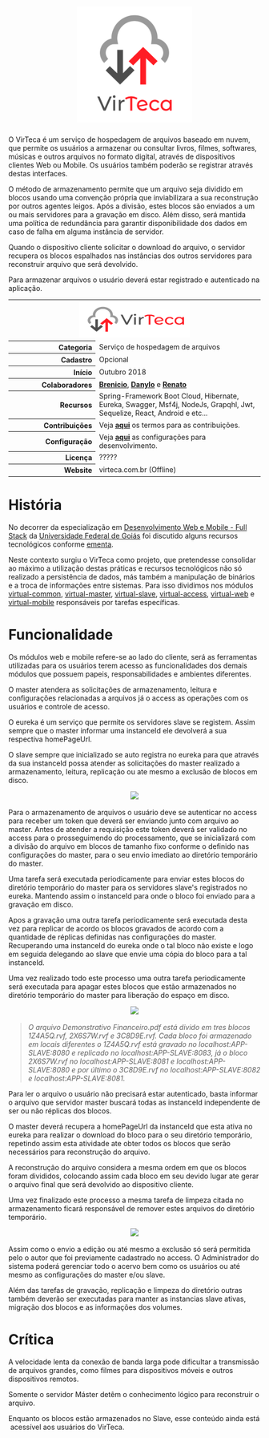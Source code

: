 <h1 align="center">
  <img src="docs/virteca-ver@3x.png" height="230">
</h1>

O VirTeca é um serviço de hospedagem de arquivos baseado em nuvem, que permite os usuários a armazenar ou consultar livros, filmes, softwares, músicas e outros arquivos no formato digital, através de dispositivos clientes Web ou Mobile. Os usuários também poderão se registrar através destas interfaces.

O método de armazenamento permite que um arquivo seja dividido em blocos usando uma convenção própria que inviabilizara a sua reconstrução por outros agentes leigos. Após a divisão, estes blocos são enviados a um ou mais servidores para a gravação em disco. Além disso, será mantida uma política de redundância para garantir disponibilidade dos dados em caso de falha em alguma instância de servidor.

Quando o dispositivo cliente solicitar o download do arquivo, o servidor recupera os blocos espalhados nas instâncias dos outros servidores para reconstruir arquivo que será devolvido.

Para armazenar arquivos o usuário deverá estar registrado e autenticado na aplicação.

<table border="0" >
    <tbody>
        <tr>
            <td colspan="2" align="center">
                <a href="docs/File:virteca-hor@3x.png">
                <img alt="VirTeca Logo.png" src="docs/virteca-hor@3x.png" width="220" height="73">
                </a>
            </td>
        </tr>
        <tr>
            <th scope="row" align="right" width="260px">Categoria</th>
            <td align="left" valign="middle" width="650px">Serviço de hospedagem de arquivos</td>
        </tr>
        <tr>
            <th scope="row" align="right" width="260px">Cadastro</th>
            <td align="left" valign="middle" width="650px">Opcional</td>
        </tr>
        <tr>
            <th scope="row" align="right" width="260px">Início</th>
            <td align="left" valign="middle" width="650px">Outubro 2018</td>
        </tr>
        <tr>
            <th scope="row" align="right" width="260px">Colaboradores</th>
            <td align="left" valign="middle" width="650px">
                <a href="https://github.com/brenicio"><b>Brenicio</b></a>, <a href="https://github.com/danylo-macelai"><b>Danylo</b></a> e <a href="https://github.com/orenatoaraujo"><b>Renato</b></a>
            </td>
        </tr>
        <tr>
            <th scope="row" align="right" width="260px">Recursos</th>
            <td align="left" valign="middle" width="650px">
                Spring-Framework Boot Cloud, Hibernate, Eureka, Swagger, Msf4j, NodeJs, Grapqhl, Jwt, Sequelize, React, Android e etc...
            </td>
        </tr>
        <tr>
            <th scope="row" align="right" width="260px">Contribuições</th>
            <td align="left" valign="middle" width="650px">
                Veja <a href="../master/docs/CONTRIBUTING.md#como-contribuir"><b>aqui</b></a> os termos para as contribuições.
            </td>
        </tr>
        <tr>
            <th scope="row" align="right" width="260px">Configuração</th>
            <td align="left" valign="middle" width="650px">
                Veja <a href="../master/docs/ide.md#configuração-do-ambiente"><b>aqui</b></a> as configurações para desenvolvimento.
            </td>
        </tr>
        <tr>
            <th scope="row" align="right" width="260px">Licença</th>
            <td align="left" valign="middle" width="650px">
                ?????
            </td>
        </tr>
        <tr>
            <th scope="row" align="right" width="260px">Website</th>
            <td align="left" valign="middle" width="650px">virteca.com.br (Offline)</td>
        </tr>
    </tbody>

</table>

# História

No decorrer da especialização em [Desenvolvimento Web e Mobile - Full Stack](http://inf.ufg.br/espweb-mob) da [Universidade Federal de Goiás](https://www.ufg.br/) foi discutido alguns recursos tecnológicos conforme [ementa](https://docs.google.com/document/d/1QoNsiIL_b1FXZBbqHYIVFwHHTRKQwP1WCW3r_jXUSAw/edit).

Neste contexto surgiu o VirTeca como projeto, que pretendesse consolidar ao máximo a utilização destas práticas e recursos tecnológicos não só realizado a persistência de dados, más também a manipulação de binários e a troca de informações entre sistemas. Para isso dividimos nos módulos [virtual-common](/virtual-common/README.md), [virtual-master](/virtual-master/README.md), [virtual-slave](/virtual-slave/README.md), [virtual-access](/virtual-access/README.md), [virtual-web](/virtual-web/README.md) e [virtual-mobile](/virtual-mobile/README.md) responsáveis por tarefas específicas.

# Funcionalidade

Os módulos web e mobile refere-se ao lado do cliente, será as ferramentas utilizadas para os usuários terem acesso as funcionalidades dos demais módulos que possuem papeis, responsabilidades e ambientes diferentes.

O master atendera as solicitações de armazenamento, leitura e configurações relacionadas a arquivos já o access as operações com os usuários e controle de acesso.

O eureka é um serviço que permite os servidores slave se registem. Assim sempre que o master informar uma instanceId ele devolverá a sua respectiva homePageUrl.

O slave sempre que inicializado se auto registra no eureka para que através da sua instanceId possa atender as solicitações do master realizado a armazenamento, leitura, replicação ou ate mesmo a exclusão de blocos em disco.

<div align="center">
    <img src="docs/modulo.gif">
</div>

Para o armazenamento de arquivos o usuário deve se autenticar no access para receber um token que deverá ser enviando junto com arquivo ao master. Antes de atender a requisição este token deverá ser validado no access para o prosseguimendo do processamento, que se inicializará com a divisão do arquivo em blocos de tamanho fixo conforme o definido nas configurações do master, para o seu envio imediato ao diretório temporário do master.

Uma tarefa será executada periodicamente para enviar estes blocos do diretório temporário do master para os servidores slave's registrados no eureka. Mantendo assim o instanceId para onde o bloco foi enviado para a gravação em disco.

Apos a gravação uma outra tarefa periodicamente será executada desta vez para replicar de acordo os blocos gravados de acordo com a quantidade de réplicas definidas nas configurações do master. Recuperando uma instanceId do eureka onde o tal bloco não existe e logo em seguida delegando ao slave que envie uma cópia do bloco para a tal instanceId.

Uma vez realizado todo este processo uma outra tarefa periodicamente será executada para apagar estes blocos que estão armazenados no diretório temporário do master para liberação do espaço em disco.

<div align="center">
    <img src="docs/upload.gif">
</div>

> _O arquivo Demonstrativo Financeiro.pdf está divido em tres blocos 1Z4A5Q.rvf, 2X6S7W.rvf e 3C8D9E.rvf. Cada bloco foi armazenado em locais diferentes o 1Z4A5Q.rvf está gravado no localhost:APP-SLAVE:8080 e replicado no localhost:APP-SLAVE:8083, já o bloco 2X6S7W.rvf no localhost:APP-SLAVE:8081 e localhost:APP-SLAVE:8080 e por último o 3C8D9E.rvf no localhost:APP-SLAVE:8082 e localhost:APP-SLAVE:8081._

Para ler o arquivo o usuário não precisará estar autenticado, basta informar o arquivo que servidor master buscará todas as instanceId independente de ser ou não réplicas dos blocos.

O master deverá recupera a homePageUrl da instanceId que esta ativa no eureka para realizar o download do bloco para o seu diretório temporário, repetindo assim esta atividade ate obter todos os blocos que serão necessários para reconstrução do arquivo.

A reconstrução do arquivo considera a mesma ordem em que os blocos foram divididos, colocando assim cada bloco em seu devido lugar ate gerar o arquivo final que será devolvido ao dispositivo cliente.

Uma vez finalizado este processo a mesma tarefa de limpeza citada no armazenamento ficará responsável de remover estes arquivos do diretório temporário.

<div align="center">
    <img src="docs/download.gif">
</div>

Assim como o envio a edição ou até mesmo a exclusão só será permitida pelo o autor que foi previamente cadastrado no access. O Administrador do sistema poderá gerenciar todo o acervo bem como os usuários ou até mesmo as configurações do master e/ou slave.

Além das tarefas de gravação, replicação e limpeza do diretório outras também deverão ser executadas para manter as instancias slave ativas, migração dos blocos e as informações dos volumes.

# Crítica

A velocidade lenta da conexão de banda larga pode dificultar a transmissão de arquivos grandes, como filmes para dispositivos móveis e outros dispositivos remotos.

Somente o servidor Máster detêm o conhecimento lógico para reconstruir o arquivo.

Enquanto os blocos estão armazenados no Slave, esse conteúdo ainda está acessível aos usuários do VirTeca.
